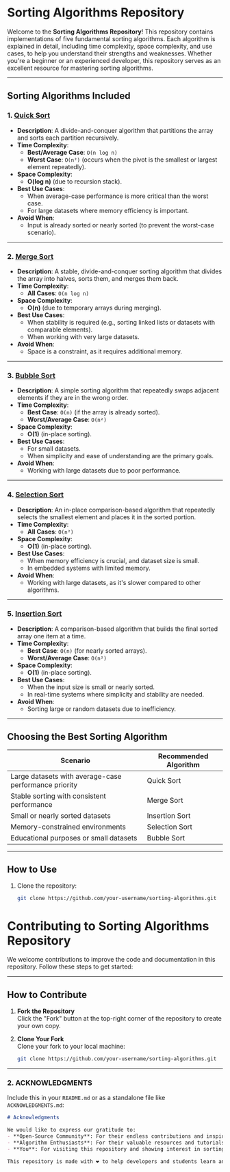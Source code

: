 # Sorting Algorithms Repository

Welcome to the **Sorting Algorithms Repository**! This repository contains implementations of five fundamental sorting algorithms. Each algorithm is explained in detail, including time complexity, space complexity, and use cases, to help you understand their strengths and weaknesses. Whether you're a beginner or an experienced developer, this repository serves as an excellent resource for mastering sorting algorithms.

---

## **Sorting Algorithms Included**

### 1. [Quick Sort](./quick-sort/README.md)
- **Description**: A divide-and-conquer algorithm that partitions the array and sorts each partition recursively.
- **Time Complexity**:
  - **Best/Average Case**: `O(n log n)`
  - **Worst Case**: `O(n²)` (occurs when the pivot is the smallest or largest element repeatedly).
- **Space Complexity**:
  - **O(log n)** (due to recursion stack).
- **Best Use Cases**:
  - When average-case performance is more critical than the worst case.
  - For large datasets where memory efficiency is important.
- **Avoid When**:
  - Input is already sorted or nearly sorted (to prevent the worst-case scenario).

---

### 2. [Merge Sort](./merge-sort/README.md)
- **Description**: A stable, divide-and-conquer sorting algorithm that divides the array into halves, sorts them, and merges them back.
- **Time Complexity**:
  - **All Cases**: `O(n log n)`
- **Space Complexity**:
  - **O(n)** (due to temporary arrays during merging).
- **Best Use Cases**:
  - When stability is required (e.g., sorting linked lists or datasets with comparable elements).
  - When working with very large datasets.
- **Avoid When**:
  - Space is a constraint, as it requires additional memory.

---

### 3. [Bubble Sort](./bubble-sort/README.md)
- **Description**: A simple sorting algorithm that repeatedly swaps adjacent elements if they are in the wrong order.
- **Time Complexity**:
  - **Best Case**: `O(n)` (if the array is already sorted).
  - **Worst/Average Case**: `O(n²)`
- **Space Complexity**:
  - **O(1)** (in-place sorting).
- **Best Use Cases**:
  - For small datasets.
  - When simplicity and ease of understanding are the primary goals.
- **Avoid When**:
  - Working with large datasets due to poor performance.

---

### 4. [Selection Sort](./selection-sort/README.md)
- **Description**: An in-place comparison-based algorithm that repeatedly selects the smallest element and places it in the sorted portion.
- **Time Complexity**:
  - **All Cases**: `O(n²)`
- **Space Complexity**:
  - **O(1)** (in-place sorting).
- **Best Use Cases**:
  - When memory efficiency is crucial, and dataset size is small.
  - In embedded systems with limited memory.
- **Avoid When**:
  - Working with large datasets, as it's slower compared to other algorithms.

---

### 5. [Insertion Sort](./insertion-sort/README.md)
- **Description**: A comparison-based algorithm that builds the final sorted array one item at a time.
- **Time Complexity**:
  - **Best Case**: `O(n)` (for nearly sorted arrays).
  - **Worst/Average Case**: `O(n²)`
- **Space Complexity**:
  - **O(1)** (in-place sorting).
- **Best Use Cases**:
  - When the input size is small or nearly sorted.
  - In real-time systems where simplicity and stability are needed.
- **Avoid When**:
  - Sorting large or random datasets due to inefficiency.

---

## **Choosing the Best Sorting Algorithm**
| **Scenario**                                 | **Recommended Algorithm** |
|---------------------------------------------|---------------------------|
| Large datasets with average-case performance priority | Quick Sort               |
| Stable sorting with consistent performance   | Merge Sort               |
| Small or nearly sorted datasets              | Insertion Sort           |
| Memory-constrained environments              | Selection Sort           |
| Educational purposes or small datasets       | Bubble Sort              |

---

## **How to Use**
1. Clone the repository:
   ```bash
   git clone https://github.com/your-username/sorting-algorithms.git

# Contributing to Sorting Algorithms Repository

We welcome contributions to improve the code and documentation in this repository. Follow these steps to get started:

---

## **How to Contribute**
1. **Fork the Repository**  
   Click the "Fork" button at the top-right corner of the repository to create your own copy.

2. **Clone Your Fork**  
   Clone your fork to your local machine:
   ```bash
   git clone https://github.com/your-username/sorting-algorithms.git

---

### **2. ACKNOWLEDGMENTS**
Include this in your `README.md` or as a standalone file like `ACKNOWLEDGMENTS.md`:

```markdown
# Acknowledgments

We would like to express our gratitude to:
- **Open-Source Community**: For their endless contributions and inspiration.
- **Algorithm Enthusiasts**: For their valuable resources and tutorials.
- **You**: For visiting this repository and showing interest in sorting algorithms.

This repository is made with ❤️ to help developers and students learn and implement sorting algorithms. If you find this project helpful, please consider giving it a star ⭐ to show your support.
